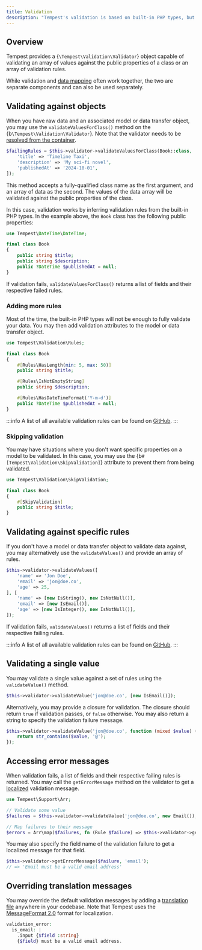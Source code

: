 ```yaml
---
title: Validation
description: "Tempest's validation is based on built-in PHP types, but provides many attribute-based rules to cover a wide variety of situations."
---
```


## Overview

Tempest provides a {`\Tempest\Validation\Validator`} object capable of validating an array of values against the public properties of a class or an array of validation rules.

While validation and [data mapping](./01-mapper) often work together, the two are separate components and can also be used separately.

## Validating against objects

When you have raw data and an associated model or data transfer object, you may use the `validateValuesForClass()` method on the {b`\Tempest\Validation\Validator`}. Note that the validator needs to be [resolved from the container](../1-essentials/05-container.md#injecting-dependencies).

```php
$failingRules = $this->validator->validateValuesForClass(Book::class,  [
    'title' => 'Timeline Taxi',
    'description' => 'My sci-fi novel',
    'publishedAt' => '2024-10-01',
]);
```

This method accepts a fully-qualified class name as the first argument, and an array of data as the second. The values of the data array will be validated against the public properties of the class.

In this case, validation works by inferring validation rules from the built-in PHP types. In the example above, the `Book` class has the following public properties:

```php
use Tempest\DateTime\DateTime;

final class Book
{
    public string $title;
    public string $description;
    public ?DateTime $publishedAt = null;
}
```

If validation fails, `validateValuesForClass()` returns a list of fields and their respective failed rules.

### Adding more rules

Most of the time, the built-in PHP types will not be enough to fully validate your data. You may then add validation attributes to the model or data transfer object.

```php
use Tempest\Validation\Rules;

final class Book
{
    #[Rules\HasLength(min: 5, max: 50)]
    public string $title;

    #[Rules\IsNotEmptyString]
    public string $description;

    #[Rules\HasDateTimeFormat('Y-m-d')]
    public ?DateTime $publishedAt = null;
}
```

:::info
A list of all available validation rules can be found on [GitHub](https://github.com/tempestphp/tempest-framework/tree/main/packages/validation/src/Rules).
:::

### Skipping validation

You may have situations where you don't want specific properties on a model to be validated. In this case, you may use the {b`#[Tempest\Validation\SkipValidation]`} attribute to prevent them from being validated.

```php
use Tempest\Validation\SkipValidation;

final class Book
{
    #[SkipValidation]
    public string $title;
}
```

## Validating against specific rules

If you don't have a model or data transfer object to validate data against, you may alternatively use the `validateValues()` and provide an array of rules.

```php
$this->validator->validateValues([
    'name' => 'Jon Doe',
    'email' => 'jon@doe.co',
    'age' => 25,
], [
    'name' => [new IsString(), new IsNotNull()],
    'email' => [new IsEmail()],
    'age' => [new IsInteger(), new IsNotNull()],
]);
```

If validation fails, `validateValues()` returns a list of fields and their respective failing rules.

:::info
A list of all available validation rules can be found on [GitHub](https://github.com/tempestphp/tempest-framework/tree/main/packages/validation/src/Rules).
:::

## Validating a single value

You may validate a single value against a set of rules using the `validateValue()` method.

```php
$this->validator->validateValue('jon@doe.co', [new IsEmail()]);
```

Alternatively, you may provide a closure for validation. The closure should return `true` if validation passes, or `false` otherwise. You may also return a string to specify the validation failure message.

```php
$this->validator->validateValue('jon@doe.co', function (mixed $value) {
    return str_contains($value, '@');
});
```

## Accessing error messages

When validation fails, a list of fields and their respective failing rules is returned. You may call the `getErrorMessage` method on the validator to get a [localized](./11-localization.md) validation message.

```php
use Tempest\Support\Arr;

// Validate some value
$failures = $this->validator->validateValue('jon@doe.co', new Email());

// Map failures to their message
$errors = Arr\map($failures, fn (Rule $failure) => $this->validator->getErrorMessage($failure));
```

You may also specify the field name of the validation failure to get a localized message for that field.

```php
$this->validator->getErrorMessage($failure, 'email');
// => 'Email must be a valid email address'
```

## Overriding translation messages

You may override the default validation messages by adding a [translation file](../2-features/11-localization.md#defining-translation-messages) anywhere in your codebase. Note that Tempest uses the [MessageFormat 2.0](https://messageformat.unicode.org/) format for localization.

```php app/Localization/validation.en.yml
validation_error:
  is_email: |
    .input {$field :string}
    {$field} must be a valid email address.
```
